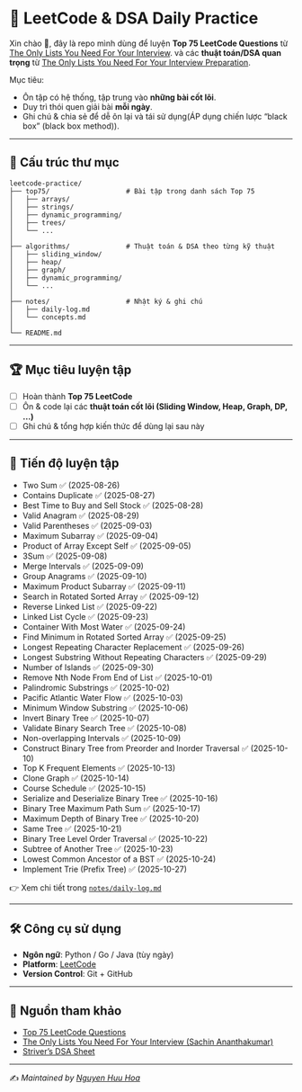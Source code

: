# 🚀 LeetCode & DSA Daily Practice

Xin chào 👋, đây là repo mình dùng để luyện **Top 75 LeetCode Questions** từ [The Only Lists You Need For Your Interview](https://www.techinterviewhandbook.org/best-practice-questions/).  và các **thuật toán/DSA quan trọng** từ [The Only Lists You Need For Your Interview Preparation](https://leetcode.com/discuss/post/2069641/the-only-lists-you-need-for-your-intervi-yk7u/).

Mục tiêu:
- Ôn tập có hệ thống, tập trung vào **những bài cốt lõi**.
- Duy trì thói quen giải bài **mỗi ngày**.
- Ghi chú & chia sẻ để dễ ôn lại và tái sử dụng(ÁP dụng chiến lược “black box” (black box method)).

---

## 📂 Cấu trúc thư mục

```
leetcode-practice/
├── top75/                   # Bài tập trong danh sách Top 75
│   ├── arrays/
│   ├── strings/
│   ├── dynamic_programming/
│   ├── trees/
│   └── ...
│
├── algorithms/              # Thuật toán & DSA theo từng kỹ thuật
│   ├── sliding_window/
│   ├── heap/
│   ├── graph/
│   ├── dynamic_programming/
│   └── ...
│
├── notes/                   # Nhật ký & ghi chú
│   ├── daily-log.md
│   └── concepts.md
│
└── README.md
```

---

## 🏆 Mục tiêu luyện tập

- [ ] Hoàn thành **Top 75 LeetCode**  
- [ ] Ôn & code lại các **thuật toán cốt lõi (Sliding Window, Heap, Graph, DP, ...)**  
- [ ] Ghi chú & tổng hợp kiến thức để dùng lại sau này  

---

## 📅 Tiến độ luyện tập

 - Two Sum ✅ (2025-08-26) 
 - Contains Duplicate ✅ (2025-08-27)
 - Best Time to Buy and Sell Stock ✅ (2025-08-28)
 - Valid Anagram ✅ (2025-08-29)
 - Valid Parentheses ✅ (2025-09-03)
 - Maximum Subarray ✅ (2025-09-04)
 - Product of Array Except Self ✅ (2025-09-05)
 - 3Sum ✅ (2025-09-08)
 - Merge Intervals ✅ (2025-09-09)
 - Group Anagrams ✅ (2025-09-10)
 - Maximum Product Subarray ✅ (2025-09-11)
 - Search in Rotated Sorted Array ✅ (2025-09-12)
 - Reverse Linked List ✅ (2025-09-22)
 - Linked List Cycle ✅ (2025-09-23)
 - Container With Most Water ✅ (2025-09-24)
 - Find Minimum in Rotated Sorted Array ✅ (2025-09-25)
 - Longest Repeating Character Replacement ✅ (2025-09-26)
 - Longest Substring Without Repeating Characters ✅ (2025-09-29)
 - Number of Islands ✅ (2025-09-30)
 - Remove Nth Node From End of List ✅ (2025-10-01)
 - Palindromic Substrings ✅ (2025-10-02)
 - Pacific Atlantic Water Flow ✅ (2025-10-03)
 - Minimum Window Substring ✅ (2025-10-06)
 - Invert Binary Tree ✅ (2025-10-07)
 - Validate Binary Search Tree ✅ (2025-10-08)
 - Non-overlapping Intervals ✅ (2025-10-09)
 - Construct Binary Tree from Preorder and Inorder Traversal ✅ (2025-10-10)
 - Top K Frequent Elements ✅ (2025-10-13)
 - Clone Graph ✅ (2025-10-14)
 - Course Schedule ✅ (2025-10-15)
 - Serialize and Deserialize Binary Tree ✅ (2025-10-16)
 - Binary Tree Maximum Path Sum ✅ (2025-10-17)
 - Maximum Depth of Binary Tree ✅ (2025-10-20) 
 - Same Tree ✅ (2025-10-21)
 - Binary Tree Level Order Traversal ✅ (2025-10-22)
 - Subtree of Another Tree ✅ (2025-10-23)
 - Lowest Common Ancestor of a BST ✅ (2025-10-24)
 - Implement Trie (Prefix Tree) ✅ (2025-10-27)

👉 Xem chi tiết trong [`notes/daily-log.md`](notes/daily-log.md)

---

## 🛠️ Công cụ sử dụng

- **Ngôn ngữ**: Python / Go / Java (tùy ngày)  
- **Platform**: [LeetCode](https://leetcode.com/)  
- **Version Control**: Git + GitHub  

---

## 📖 Nguồn tham khảo

- [Top 75 LeetCode Questions](https://leetcode.com/discuss/general-discussion/460599/blind-75-leetcode-questions)  
- [The Only Lists You Need For Your Interview (Sachin Ananthakumar)](https://leetcode.com/discuss/post/2069641/the-only-lists-you-need-for-your-intervi-yk7u/)  
- [Striver’s DSA Sheet](https://takeuforward.org/interviews/strivers-sde-sheet-top-coding-interview-problems/)  

---

✍️ *Maintained by [Nguyen Huu Hoa](https://github.com/nustvondev)*  
